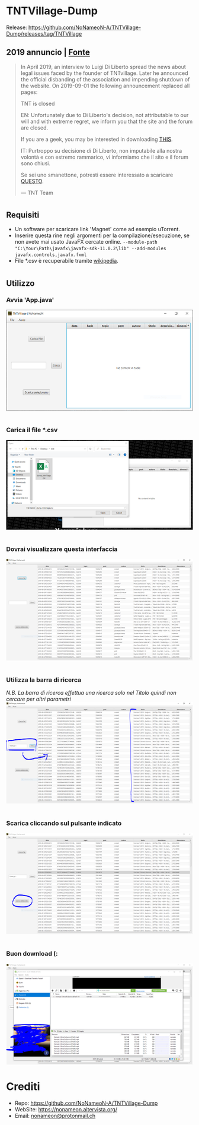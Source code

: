 
# TNTVillage-Dump
Release: https://github.com/NoNameoN-A/TNTVillage-Dump/releases/tag/TNTVillage

## 2019 annuncio | [Fonte](https://archiveteam.org/index.php?title=TNTvillage#2019_announcement)

> In April 2019, an interview to Luigi Di Liberto spread the news about
> legal issues faced by the founder of TNTvillage. Later he announced
> the official disbanding of the association and impending shutdown of
> the website. On 2019-09-01 the following announcement replaced all
> pages:
> 
> TNT is closed
> 
> EN: Unfortunately due to Di Liberto's decision, not attributable to
> our will and with extreme regret, we inform you that the site and the
> forum are closed.
> 
> If you are a geek, you may be interested in downloading
> [THIS](https://archive.org/details/dump_release_tntvillage_2019-08-30).
> 
> IT: Purtroppo su decisione di Di Liberto, non imputabile alla nostra
> volontà e con estremo rammarico, vi informiamo che il sito e il forum
> sono chiusi.
> 
> Se sei uno smanettone, potresti essere interessato a scaricare
> [QUESTO](https://archive.org/details/dump_release_tntvillage_2019-08-30).
> 
> — TNT Team
#
## Requisiti

 - Un software per scaricare link 'Magnet' come ad esempio uTorrent.
 - Inserire questa rine negli argomenti per la compilazione/esecuzione, se non avete mai usato JavaFX cercate online. `--module-path "C:\Your\Path\javafx\javafx-sdk-11.0.2\lib" --add-modules javafx.controls,javafx.fxml`
 - File *.csv è recuperabile tramite [wikipedia](https://archiveteam.org/index.php?title=TNTvillage#2019_announcement).

#
## Utilizzo
### Avvia 'App.java'
![1](https://github.com/NoNameoN-A/TNTVillage-Dump/blob/main/README%20Image/1.PNG)
#
### Carica il file *.csv
![2](https://github.com/NoNameoN-A/TNTVillage-Dump/blob/main/README%20Image/2.PNG)
#
### Dovrai visualizzare questa interfaccia
![3](https://github.com/NoNameoN-A/TNTVillage-Dump/blob/main/README%20Image/3.PNG)
#
### Utilizza la barra di ricerca
*N.B. La barra di ricerca effettua una ricerca solo nel Titolo quindi non cercare per altri parametri*
![4](https://github.com/NoNameoN-A/TNTVillage-Dump/blob/main/README%20Image/4.PNG)
#
### Scarica cliccando sul pulsante indicato
![5](https://github.com/NoNameoN-A/TNTVillage-Dump/blob/main/README%20Image/5.PNG)
#
### Buon download (:
![6](https://github.com/NoNameoN-A/TNTVillage-Dump/blob/main/README%20Image/6.PNG)
#
# Crediti

 - Repo: https://github.com/NoNameoN-A/TNTVillage-Dump
 - WebSite: https://nonameon.altervista.org/
 - Email: nonameon@protonmail.ch
